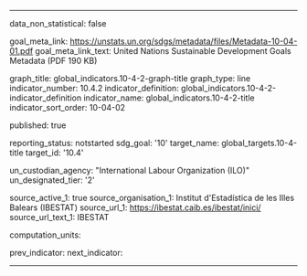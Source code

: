 
---
data_non_statistical: false

goal_meta_link: https://unstats.un.org/sdgs/metadata/files/Metadata-10-04-01.pdf
goal_meta_link_text: United Nations Sustainable Development Goals Metadata (PDF 190 KB)

graph_title: global_indicators.10-4-2-graph-title
graph_type: line
indicator_number: 10.4.2
indicator_definition: global_indicators.10-4-2-indicator_definition
indicator_name: global_indicators.10-4-2-title
indicator_sort_order: 10-04-02

published: true

reporting_status: notstarted
sdg_goal: '10'
target_name: global_targets.10-4-title
target_id: '10.4'

un_custodian_agency: "International Labour Organization (ILO)"
un_designated_tier: '2'

source_active_1: true
source_organisation_1: Institut d'Estadística de les Illes Balears (IBESTAT)
source_url_1: https://ibestat.caib.es/ibestat/inici/
source_url_text_1: IBESTAT

computation_units: 

prev_indicator: 
next_indicator: 

---